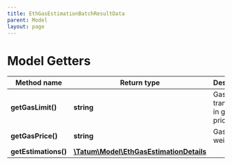```yaml
---
title: EthGasEstimationBatchResultData
parent: Model
layout: page
---
```


# Model Getters

Method name | Return type | Description | Notes
------------ | ------------- | ------------- | -------------
**getGasLimit()** | **string** | Gas limit for transaction in gas price. |
**getGasPrice()** | **string** | Gas price in wei. |
**getEstimations()** | [**\Tatum\Model\EthGasEstimationDetails**](../EthGasEstimationDetails) |  |

